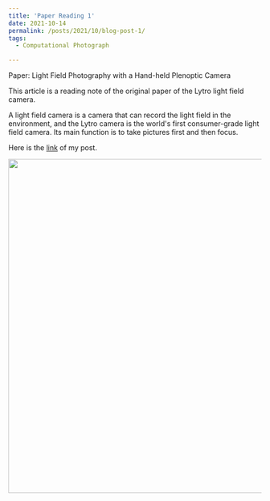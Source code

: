 ```yaml
---
title: 'Paper Reading 1'
date: 2021-10-14
permalink: /posts/2021/10/blog-post-1/
tags:
  - Computational Photograph

---
```


Paper: Light Field Photography with a Hand-held Plenoptic Camera

This article is a reading note of the original paper of the Lytro light field camera.

A light field camera is a camera that can record the light field in the environment, and the Lytro camera is the world's first consumer-grade light field camera. Its main function is to take pictures first and then focus.

Here is the [link](https://zhuanlan.zhihu.com/p/421402880) of my post.

<img align="center"  width="666px" src="https://pic4.zhimg.com/v2-acc2e137786878f86b3ddd75c832af3f_1440w.jpg" />